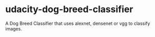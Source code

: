 # udacity-dog-breed-classifier
A Dog Breed Classifier that uses alexnet, densenet or vgg to classify images.
